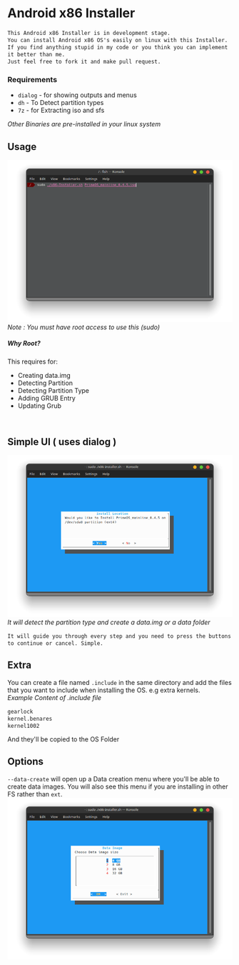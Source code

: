 # Android x86 Installer
```
This Android x86 Installer is in development stage. 
You can install Android x86 OS's easily on linux with this Installer. 
If you find anything stupid in my code or you think you can implement it better than me. 
Just feel free to fork it and make pull request.
```

### Requirements
* `dialog` - for showing outputs and menus
* `dh` - To Detect partition types
* `7z` - for Extracting iso and sfs

_Other Binaries are pre-installed in your linux system_

## Usage
![Usage](images/usage.png)
_Note : You must have root access to use this (sudo)_
##### Why Root?
This requires for:
* Creating data.img
* Detecting Partition
* Detecting Partition Type
* Adding GRUB Entry
* Updating Grub
<br>

## Simple UI ( uses dialog )
![Usage](images/sample.png)
_It will detect the partition type and create a data.img or a data folder_
```
It will guide you through every step and you need to press the buttons to continue or cancel. Simple.
```

## Extra
You can create a file named `.include` in the same directory and add the files that you want to include when installing the OS. e.g extra kernels. <br>
_Example Content of .include file_
```
gearlock
kernel.benares
kernel1002
```
And they'll be copied to the OS Folder

## Options
`--data-create` will open up a Data creation menu where you'll be able to create data images. You will also see this menu if you are installing in other FS rather than `ext`.
![Data Create](images/data.png)

